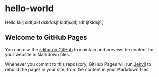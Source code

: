 # hello-world

Hello
kklj
sldfjdkf dslkfdsjf
kldfjsdlfjlsdf ljfkldsjf
]

## Welcome to GitHub Pages

You can use the [editor on GitHub](https://github.com/waihninoo/waihninoo.github.io/edit/master/README.md) to maintain and preview the content for your website in Markdown files.

Whenever you commit to this repository, GitHub Pages will run [Jekyll](https://jekyllrb.com/) to rebuild the pages in your site, from the content in your Markdown files.
